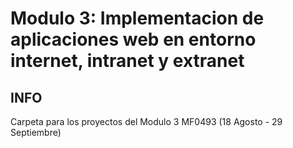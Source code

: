 # Modulo 3: Implementacion de aplicaciones web en entorno internet, intranet y extranet

## INFO

Carpeta para los proyectos del Modulo 3 MF0493 (18 Agosto - 29 Septiembre)
